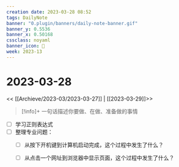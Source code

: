 ```yaml
---
creation date: 2023-03-28 08:52
tags: DailyNote
banner: "0.plugin/banners/daily-note-banner.gif"
banner_y: 0.5536
banner_x: 0.50168
cssclass: noyaml
banner_icon: 💌
week: 2023-13
---
```


# 2023-03-28

<< [[Archieve/2023-03/2023-03-27]] | [[2023-03-29]]>>


> [!info]+ 一句话描述你要做、在做、准备做的事情
> 


- [ ] 学习正则表达式
- [ ] 整理专业问题：
	- [ ] 从按下开机键到计算机启动完成，这个过程中发生了什么？
	- [ ] 从点击一个网址到浏览器中显示页面，这个过程中发生了什么？


